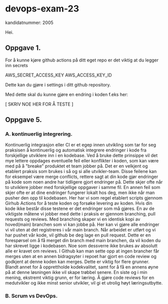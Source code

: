 # devops-exam-23

kandidatnummer: 2005

Hei.

## Oppgave 1. 

For å kunne kjøre github actions på ditt eget repo er det viktig at du legger inn secrets 

AWS_SECRET_ACCESS_KEY 
AWS_ACCESS_KEY_ID

Dette kan du gjøre i settings i ditt github repository.

Med dette skal du kunne gjøre en endring i koden f.eks her:

[ SKRIV NOE HER FOR Å TESTE ]


## Oppgave 5.

### A. kontinuerlig integrering. 
Kontinuerlig integrasjon eller CI er et egep innen utvikling som tar for seg praksisen å kontinuerlig og automatisk integrere endringer i kode fra forskjellige utviklere inn i en kodebase. Ved å bruke dette prinsippe vil det mye lettere oppdages eventuelle feil eller konflikter i koden, som kan være med på å "breake" produktet et team jobber på. Det er en velkjent og etablert praksis som brukes i så og si alle utvikler-team. Disse feilene kan for eksempel være merge conflicts, rettere sagt at din kode gjør endringer på kode som noen andre har tidligere gjort endringer på. Dette skjer ofte når to utviklere jobber med forskjellige oppgaver i samme fil. En annen feil som skjer ofte er at dine endringer fungerer lokalt hos deg, men ikke når man pusher den opp til kodebasen. Her har vi som regel etablert scripts gjennom Girhub Actions for å teste koden og forsøke levering av koden. Hvis din kode ikke består disse testene er det endringer som må gjøres. En av de viktigste måtene vi jobber med dette i praksis er gjennom branching, pull requests og reviews. Med branching skaper vi en identisk kopi av hoved(main) branchen som vi kan jobbe på. Her kan vi gjøre alle endringer vi vil uten at det registreres i vår main branch. Når arbeidet er utført og vi har pushet vår kode, vil github be deg lage en pull request. Dette er en forespørsel om å få merget din branch med main branchen, da vil koden du har skrevet ligge i kodebasen. Noe som dessverre ikke brukes av absolutt alle er kravet om reviews. I Github kan man sette opp at ingen brancher får merges uten at en annen bidragsyter i repoet har gjort en code review og godkjent at denne koden kan merges. Dette er viktig for flere grunner. Blandt annet for å opprettholde kodekvalitet, samt for å få en annens øyne på at denne løsningen ikke vil skape trøbbel senere. En siste og i min mening, ekstremt viktig grunn, er for læring. Å gjøre code reviews for en medutvikler og ikke minst senior utvikler, vil gi et utrolig høyt læringsutbytte.

### B. Scrum vs DevOps. 
